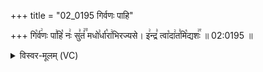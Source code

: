 +++
title = "02_0195 गिर्वणः पाहि"

+++
गि꣡र्व꣢णः पा꣣हि꣡ नः꣢ सु꣣तं꣢꣫ मधो꣣र्धा꣡रा꣢भिरज्यसे। इ꣢न्द्र꣣ त्वा꣡दा꣢त꣣मि꣡द्यशः꣢꣯ ॥ 02:0195 ॥

<details><summary>विस्वर-मूलम् (VC)</summary>

गिर्वणः पाहि नः सुतं मधोर्धाराभिरज्यसे । इन्द्र त्वादातमिद्यशः ॥१९५॥
</details>